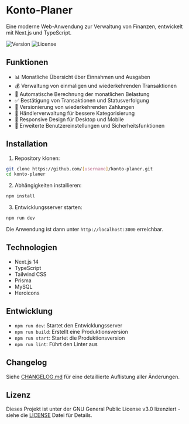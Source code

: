 # Konto-Planer

Eine moderne Web-Anwendung zur Verwaltung von Finanzen, entwickelt mit Next.js und TypeScript.

![Version](https://img.shields.io/badge/version-1.3.1-blue.svg)
![License](https://img.shields.io/badge/license-GPL--3.0-green)

## Funktionen

- 📊 Monatliche Übersicht über Einnahmen und Ausgaben
- 💰 Verwaltung von einmaligen und wiederkehrenden Transaktionen
- 📅 Automatische Berechnung der monatlichen Belastung
- ✅ Bestätigung von Transaktionen und Statusverfolgung
- 🔄 Versionierung von wiederkehrenden Zahlungen
- 🏪 Händlerverwaltung für bessere Kategorisierung
- 📱 Responsive Design für Desktop und Mobile
- 🔐 Erweiterte Benutzereinstellungen und Sicherheitsfunktionen

## Installation

1. Repository klonen:
```bash
git clone https://github.com/[username]/konto-planer.git
cd konto-planer
```

2. Abhängigkeiten installieren:
```bash
npm install
```

3. Entwicklungsserver starten:
```bash
npm run dev
```

Die Anwendung ist dann unter `http://localhost:3000` erreichbar.

## Technologien

- Next.js 14
- TypeScript
- Tailwind CSS
- Prisma
- MySQL
- Heroicons

## Entwicklung

- `npm run dev`: Startet den Entwicklungsserver
- `npm run build`: Erstellt eine Produktionsversion
- `npm run start`: Startet die Produktionsversion
- `npm run lint`: Führt den Linter aus

## Changelog

Siehe [CHANGELOG.md](CHANGELOG.md) für eine detaillierte Auflistung aller Änderungen.

## Lizenz

Dieses Projekt ist unter der GNU General Public License v3.0 lizenziert - siehe die [LICENSE](LICENSE) Datei für Details.